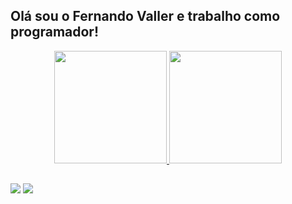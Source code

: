 ## Olá sou o Fernando Valler e trabalho como programador!

<div align="center">
  <a href="https://github.com/fernandovaller">
  <img height="180em" src="https://github-readme-stats.vercel.app/api?username=fernandovaller&show_icons=true&theme=github_dark&include_all_commits=true&count_private=true"/>
  <img height="180em" src="https://github-readme-stats.vercel.app/api/top-langs/?username=fernandovaller&layout=compact&langs_count=7&theme=github_dark"/>
</div>
  
  ##
  
  <div>  
  <a href = "mailto:fernandovaller@gmail.com"><img src="https://img.shields.io/badge/-Gmail-%23333?style=for-the-badge&logo=gmail&logoColor=white" target="_blank"></a>
  <a href="https://www.linkedin.com/in/fernandovaller" target="_blank"><img src="https://img.shields.io/badge/-LinkedIn-%230077B5?style=for-the-badge&logo=linkedin&logoColor=white" target="_blank"></a> 
  
 
